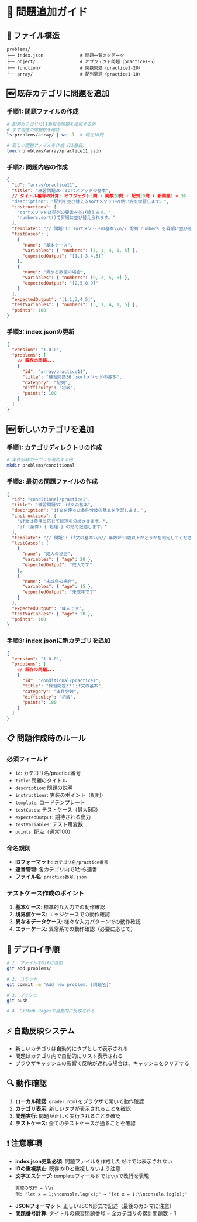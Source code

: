 # 📝 問題追加ガイド

## 📁 ファイル構造

```
problems/
├── index.json              # 問題一覧メタデータ
├── object/                 # オブジェクト問題（practice1-5）
├── function/               # 関数問題（practice1-20）
└── array/                  # 配列問題（practice1-10）
```

## 🆕 既存カテゴリに問題を追加

### 手順1: 問題ファイルの作成

```bash
# 配列カテゴリに11番目の問題を追加する例
# まず現在の問題数を確認
ls problems/array/ | wc -l  # 現在10問

# 新しい問題ファイルを作成（11番目）
touch problems/array/practice11.json
```

### 手順2: 問題内容の作成

```json
{
  "id": "array/practice11",
  "title": "練習問題36：sortメソッドの基本",
  // タイトル番号の計算: オブジェクト5問 + 関数20問 + 配列10問 + 新問題1 = 36
  "description": "配列を並び替えるsortメソッドの使い方を学習します。",
  "instructions": [
    "sortメソッドは配列の要素を並び替えます。",
    "numbers.sort()で昇順に並び替えられます。"
  ],
  "template": "// 問題11: sortメソッドの基本\\n// 配列 numbers を昇順に並び替えてください\\n\\nlet numbers = [3, 1, 4, 1, 5];\\n\\n// ここにコードを書いてください\\n// sortメソッドを使って並び替え\\n\\nconsole.log(numbers);",
  "testCases": [
    {
      "name": "基本ケース",
      "variables": { "numbers": [3, 1, 4, 1, 5] },
      "expectedOutput": "[1,1,3,4,5]"
    },
    {
      "name": "異なる数値の場合",
      "variables": { "numbers": [9, 2, 5, 8] },
      "expectedOutput": "[2,5,8,9]"
    }
  ],
  "expectedOutput": "[1,1,3,4,5]",
  "testVariables": { "numbers": [3, 1, 4, 1, 5] },
  "points": 100
}
```

### 手順3: index.jsonの更新

```json
{
  "version": "1.0.0",
  "problems": [
    // 既存の問題...
    {
      "id": "array/practice11",
      "title": "練習問題36：sortメソッドの基本",
      "category": "配列",
      "difficulty": "初級",
      "points": 100
    }
  ]
}
```

## 🆕 新しいカテゴリを追加

### 手順1: カテゴリディレクトリの作成

```bash
# 条件分岐カテゴリを追加する例
mkdir problems/conditional
```

### 手順2: 最初の問題ファイルの作成

```json
{
  "id": "conditional/practice1",
  "title": "練習問題37：if文の基本",
  "description": "if文を使った条件分岐の基本を学習します。",
  "instructions": [
    "if文は条件に応じて処理を分岐させます。",
    "if (条件) { 処理 } の形で記述します。"
  ],
  "template": "// 問題1: if文の基本\\n// 年齢が18歳以上かどうかを判定してください\\n\\nlet age = 20;\\n\\n// ここにコードを書いてください\\n// if文を使って判定\\n\\nif (/* ここに条件を書く */) {\\n    console.log(\"成人です\");\\n} else {\\n    console.log(\"未成年です\");\\n}",
  "testCases": [
    {
      "name": "成人の場合",
      "variables": { "age": 20 },
      "expectedOutput": "成人です"
    },
    {
      "name": "未成年の場合",
      "variables": { "age": 15 },
      "expectedOutput": "未成年です"
    }
  ],
  "expectedOutput": "成人です",
  "testVariables": { "age": 20 },
  "points": 100
}
```

### 手順3: index.jsonに新カテゴリを追加

```json
{
  "version": "1.0.0",
  "problems": [
    // 既存の問題...
    {
      "id": "conditional/practice1",
      "title": "練習問題37：if文の基本",
      "category": "条件分岐",
      "difficulty": "初級",
      "points": 100
    }
  ]
}
```

## 📋 問題作成時のルール

### 必須フィールド
- `id`: カテゴリ名/practice番号
- `title`: 問題のタイトル
- `description`: 問題の説明
- `instructions`: 実装のポイント（配列）
- `template`: コードテンプレート
- `testCases`: テストケース（最大5個）
- `expectedOutput`: 期待される出力
- `testVariables`: テスト用変数
- `points`: 配点（通常100）

### 命名規則
- **IDフォーマット**: `カテゴリ名/practice番号`
- **連番管理**: 各カテゴリ内で1から連番
- **ファイル名**: `practice番号.json`

### テストケース作成のポイント
1. **基本ケース**: 標準的な入力での動作確認
2. **境界値ケース**: エッジケースでの動作確認
3. **異なるデータケース**: 様々な入力パターンでの動作確認
4. **エラーケース**: 異常系での動作確認（必要に応じて）

## 🚀 デプロイ手順

```bash
# 1. ファイルをGitに追加
git add problems/

# 2. コミット
git commit -m "Add new problem: [問題名]"

# 3. プッシュ
git push

# 4. GitHub Pagesで自動的に反映される
```

## ⚡ 自動反映システム

- 新しいカテゴリは自動的にタブとして表示される
- 問題はカテゴリ内で自動的にリスト表示される
- ブラウザキャッシュの影響で反映が遅れる場合は、キャッシュをクリアする

## 🔍 動作確認

1. **ローカル確認**: `grader.html`をブラウザで開いて動作確認
2. **カテゴリ表示**: 新しいタブが表示されることを確認
3. **問題実行**: 問題が正しく実行されることを確認
4. **テストケース**: 全てのテストケースが通ることを確認

## ❗ 注意事項

- **index.json更新必須**: 問題ファイルを作成しただけでは表示されない
- **IDの重複禁止**: 既存のIDと重複しないよう注意
- **文字エスケープ**: templateフィールドでは`\\n`で改行を表現
  ```
  実際の改行 → \\n
  例: "let x = 1;\nconsole.log(x);" → "let x = 1;\\nconsole.log(x);"
  ```
- **JSONフォーマット**: 正しいJSON形式で記述（最後のカンマに注意）
- **問題番号計算**: タイトルの練習問題番号 = 全カテゴリの累計問題数 + 1

